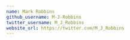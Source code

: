 ```yaml
---
name: Mark Robbins
github_username: M-J-Robbins
twitter_username: M_J_Robbins
website_url: https://twitter.com/M_J_Robbins
---
```

